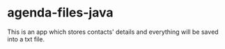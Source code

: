 # agenda-files-java

This is an app which stores contacts' details and everything will be saved into a txt file.

